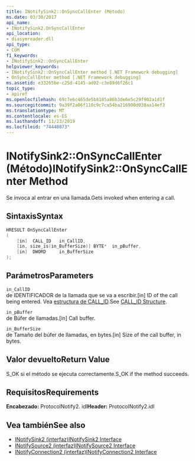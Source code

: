 ```yaml
---
title: INotifySink2::OnSyncCallEnter (Método)
ms.date: 03/30/2017
api_name:
- INotifySink2.OnSyncCallEnter
api_location:
- diasymreader.dll
api_type:
- COM
f1_keywords:
- INotifySink2::OnSyncCallEnter
helpviewer_keywords:
- INotifySink2::OnSyncCallEnter method [.NET Framework debugging]
- OnSyncCallEnter method [.NET Framework debugging]
ms.assetid: e33265be-c25d-4145-ad02-c3e89d6f26c1
topic_type:
- apiref
ms.openlocfilehash: 69c7e6c465de5b8185a86b3de6e5c29f902a1d1f
ms.sourcegitcommit: 9a39f2a06f110c9c7ca54ba216900d038aa14ef3
ms.translationtype: MT
ms.contentlocale: es-ES
ms.lasthandoff: 11/23/2019
ms.locfileid: "74440873"
---
```

# <a name="inotifysink2onsynccallenter-method"></a><span data-ttu-id="78386-102">INotifySink2::OnSyncCallEnter (Método)</span><span class="sxs-lookup"><span data-stu-id="78386-102">INotifySink2::OnSyncCallEnter Method</span></span>
<span data-ttu-id="78386-103">Se invoca al entrar en una llamada.</span><span class="sxs-lookup"><span data-stu-id="78386-103">Gets invoked when entering a call.</span></span>  
  
## <a name="syntax"></a><span data-ttu-id="78386-104">Sintaxis</span><span class="sxs-lookup"><span data-stu-id="78386-104">Syntax</span></span>  
  
```cpp  
HRESULT OnSyncCallEnter  
(  
    [in]  CALL_ID   in_CallID,  
    [in, size_is(in_BufferSize)] BYTE*  in_pBuffer,  
    [in]  DWORD     in_BufferSize  
);  
```  
  
## <a name="parameters"></a><span data-ttu-id="78386-105">Parámetros</span><span class="sxs-lookup"><span data-stu-id="78386-105">Parameters</span></span>  
 `in_CallID`  
 <span data-ttu-id="78386-106">de IDENTIFICADOR de la llamada que se va a escribir.</span><span class="sxs-lookup"><span data-stu-id="78386-106">[in] ID of the call being entered.</span></span> <span data-ttu-id="78386-107">Vea [estructura de CALL_ID](../../../../docs/framework/unmanaged-api/diagnostics/call-id-structure.md).</span><span class="sxs-lookup"><span data-stu-id="78386-107">See [CALL_ID Structure](../../../../docs/framework/unmanaged-api/diagnostics/call-id-structure.md).</span></span>  
  
 `in_pBuffer`  
 <span data-ttu-id="78386-108">de Búfer de llamadas.</span><span class="sxs-lookup"><span data-stu-id="78386-108">[in] Call buffer.</span></span>  
  
 `in_BufferSize`  
 <span data-ttu-id="78386-109">de Tamaño del búfer de llamadas, en bytes.</span><span class="sxs-lookup"><span data-stu-id="78386-109">[in] Size of the call buffer, in bytes.</span></span>  
  
## <a name="return-value"></a><span data-ttu-id="78386-110">Valor devuelto</span><span class="sxs-lookup"><span data-stu-id="78386-110">Return Value</span></span>  
 <span data-ttu-id="78386-111">S_OK si el método se ejecuta correctamente.</span><span class="sxs-lookup"><span data-stu-id="78386-111">S_OK if the method succeeds.</span></span>  
  
## <a name="requirements"></a><span data-ttu-id="78386-112">Requisitos</span><span class="sxs-lookup"><span data-stu-id="78386-112">Requirements</span></span>  
 <span data-ttu-id="78386-113">**Encabezado:** ProtocolNotify2. idl</span><span class="sxs-lookup"><span data-stu-id="78386-113">**Header:** ProtocolNotify2.idl</span></span>  
  
## <a name="see-also"></a><span data-ttu-id="78386-114">Vea también</span><span class="sxs-lookup"><span data-stu-id="78386-114">See also</span></span>

- [<span data-ttu-id="78386-115">INotifySink2 (interfaz)</span><span class="sxs-lookup"><span data-stu-id="78386-115">INotifySink2 Interface</span></span>](../../../../docs/framework/unmanaged-api/diagnostics/inotifysink2-interface.md)
- [<span data-ttu-id="78386-116">INotifySource2 (interfaz)</span><span class="sxs-lookup"><span data-stu-id="78386-116">INotifySource2 Interface</span></span>](../../../../docs/framework/unmanaged-api/diagnostics/inotifysource2-interface.md)
- [<span data-ttu-id="78386-117">INotifyConnection2 (interfaz)</span><span class="sxs-lookup"><span data-stu-id="78386-117">INotifyConnection2 Interface</span></span>](../../../../docs/framework/unmanaged-api/diagnostics/inotifyconnection2-interface.md)

